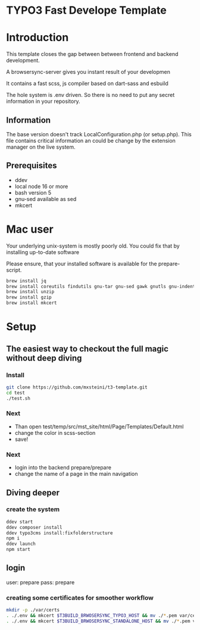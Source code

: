 # TYPO3 Fast Develope Template

# Introduction

This template closes the gap between between frontend and backend development.

A browsersync-server gives you instant result of your developmen

It contains a fast scss, js compiler based on dart-sass and esbuild

The hole system is .env driven. So there is no need to put any secret information in your repository.

## Information
The base version doesn't track LocalConfiguration.php (or setup.php). This file contains critical information an could be change by the
extension manager on the live system.

## Prerequisites

* ddev
* local node 16 or more
* bash version 5
* gnu-sed available as sed
* mkcert


# Mac user

Your underlying unix-system is mostly poorly old. You could fix that by installing up-to-date software

Please ensure, that your installed software is available for the prepare-script.

```bash
brew install jq
brew install coreutils findutils gnu-tar gnu-sed gawk gnutls gnu-indent gnu-getopt grep
brew install unzip
brew install gzip
brew install mkcert
```

# Setup

## The easiest way to checkout the full magic without deep diving

### Install
```bash
git clone https://github.com/mxsteini/t3-template.git
cd test
./test.sh
```
### Next
- Than open test/temp/src/mst_site/html/Page/Templates/Default.html
- change the color in scss-section
- save!

### Next
- login into the backend prepare/prepare
- change the name of a page in the main navigation


## Diving deeper

### create the system

```bash
ddev start
ddev composer install
ddev typo3cms install:fixfolderstructure
npm i
ddev launch
npm start
```

## login
user: prepare
pass: prepare

### creating some certificates for smoother workflow
```bash
mkdir -p ./var/certs
. ./.env && mkcert $T3BUILD_BRWOSERSYNC_TYPO3_HOST && mv ./*.pem var/certs
. ./.env && mkcert $T3BUILD_BRWOSERSYNC_STANDALONE_HOST && mv ./*.pem var/certs
```
